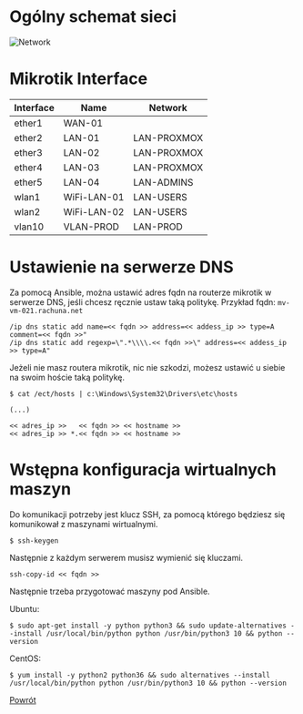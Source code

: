 Ogólny schemat sieci
=========

![Network](../../../__images/lab_environment/network.png)

Mikrotik Interface
=========
| Interface | Name        | Network     |
| --------- | ------------| ----------- |
| ether1    | WAN-01      |             |
| ether2    | LAN-01      | LAN-PROXMOX |
| ether3    | LAN-02      | LAN-PROXMOX |
| ether4    | LAN-03      | LAN-PROXMOX |
| ether5    | LAN-04      | LAN-ADMINS  |
| wlan1     | WiFi-LAN-01 | LAN-USERS   |
| wlan2     | WiFi-LAN-02 | LAN-USERS   |
| vlan10    | VLAN-PROD   | LAN-PROD    |


Ustawienie na serwerze DNS
=========

Za pomocą Ansible, można ustawić adres fqdn na routerze mikrotik w serwerze DNS, jeśli chcesz ręcznie ustaw taką politykę.
Przykład fqdn: `mv-vm-021.rachuna.net`
```
/ip dns static add name=<< fqdn >> address=<< addess_ip >> type=A comment=<< fqdn >>"
/ip dns static add regexp=\".*\\\\.<< fqdn >>\" address=<< addess_ip >> type=A"
```

Jeżeli nie masz routera mikrotik, nic nie szkodzi, możesz ustawić u siebie na swoim hoście taką politykę.
```
$ cat /ect/hosts | c:\Windows\System32\Drivers\etc\hosts

(...)

<< adres_ip >>   << fqdn >> << hostname >>
<< adres_ip >> *.<< fqdn >> << hostname >>
```

Wstępna konfiguracja wirtualnych maszyn
=========
Do komunikacji potrzeby jest klucz SSH, za pomocą którego będziesz się komunikował z maszynami wirtualnymi.
```
$ ssh-keygen
```
Następnie z każdym serwerem musisz wymienić się kluczami.
```
ssh-copy-id << fqdn >>
```
Następnie trzeba przygotować maszyny pod Ansible.

Ubuntu:
```
$ sudo apt-get install -y python python3 && sudo update-alternatives --install /usr/local/bin/python python /usr/bin/python3 10 && python --version
```
CentOS:
```
$ yum install -y python2 python36 && sudo alternatives --install /usr/local/bin/python python /usr/bin/python3 10 && python --version
```

[Powrót](../../../README.md)